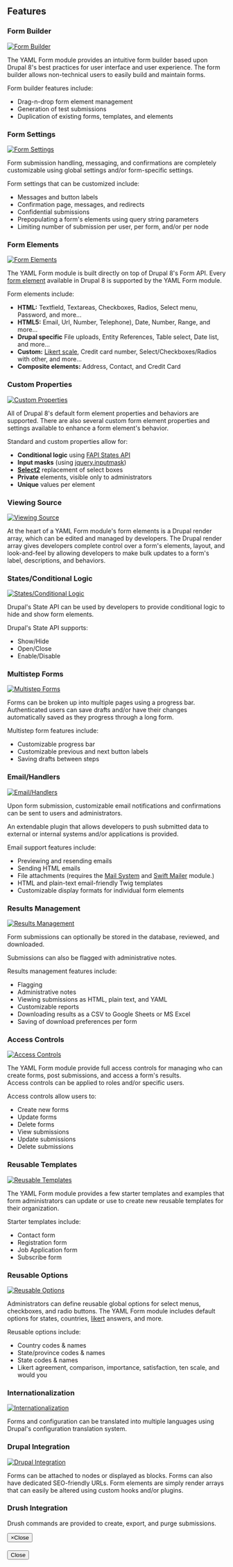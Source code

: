 Features
--------

### Form Builder

<div class="thumbnail">
<a href="http://thebigbluehouse.com/images/yamlform/features/form-builder.png">
<img src="http://thebigbluehouse.com/images-thumbnails/yamlform/features/form-builder.png" alt="Form Builder" />
</a>
</div>

The YAML Form module provides an intuitive form builder based upon Drupal 8's 
best practices for user interface and user experience. The form builder allows non-technical users to easily build and maintain forms.

Form builder features include:

- Drag-n-drop form element management
- Generation of test submissions
- Duplication of existing forms, templates, and elements


### Form Settings

<div class="thumbnail">
<a href="http://thebigbluehouse.com/images/yamlform/features/form-settings.png">
<img src="http://thebigbluehouse.com/images-thumbnails/yamlform/features/form-settings.png" alt="Form Settings" />
</a>
</div>

Form submission handling, messaging, and confirmations are completely 
customizable using global settings and/or form-specific settings.
 
Form settings that can be customized include:

- Messages and button labels
- Confirmation page, messages, and redirects
- Confidential submissions
- Prepopulating a form's elements using query string parameters
- Limiting number of submission per user, per form, and/or per node


### Form Elements

<div class="thumbnail">
<a href="http://thebigbluehouse.com/images/yamlform/features/form-elements.png">
<img src="http://thebigbluehouse.com/images-thumbnails/yamlform/features/form-elements.png" alt="Form Elements" />
</a>
</div>

The YAML Form module is built directly on top of Drupal 8's Form API. Every
[form element](https://api.drupal.org/api/drupal/developer!topics!forms_api_reference.html/8) 
available in Drupal 8 is supported by the YAML Form module.

Form elements include:

- **HTML:** Textfield, Textareas, Checkboxes, Radios, Select menu, 
  Password, and more...
- **HTML5:** Email, Url, Number, Telephone), Date, Number, Range, 
  and more...
- **Drupal specific** File uploads, Entity References, Table select, Date list, 
  and more...
- **Custom:** [Likert scale](https://en.wikipedia.org/wiki/Likert_scale), 
  Credit card number, Select/Checkboxes/Radios with other, and more...
- **Composite elements:** Address, Contact, and Credit Card 

### Custom Properties

<div class="thumbnail">
<a href="http://thebigbluehouse.com/images/yamlform/features/custom-properties.png">
<img src="http://thebigbluehouse.com/images-thumbnails/yamlform/features/custom-properties.png" alt="Custom Properties" />
</a>
</div>

All of Drupal 8's default form element properties and behaviors are supported. 
There are also several custom form element properties and settings
available to enhance a form element's behavior.
 
Standard and custom properties allow for:

- **Conditional logic** using [FAPI States API](https://api.drupal.org/api/examples/form_example%21form_example_states.inc/function/form_example_states_form/7)
- **Input masks** (using [jquery.inputmask](https://github.com/RobinHerbots/jquery.inputmask))
- **[Select2](https://select2.github.io/)** replacement of select boxes 
- **Private** elements, visible only to administrators
- **Unique** values per element


### Viewing Source

<div class="thumbnail">
<a href="http://thebigbluehouse.com/images/yamlform/features/viewing-source.png">
<img src="http://thebigbluehouse.com/images-thumbnails/yamlform/features/viewing-source.png" alt="Viewing Source" />
</a>
</div>

At the heart of a YAML Form module's form elements is a Drupal render array,
which can be edited and managed by developers. The Drupal render array gives developers
complete control over a form's elements, layout, and look-and-feel by
allowing developers to make bulk updates to a form's label, descriptions, and 
behaviors.


### States/Conditional Logic

<div class="thumbnail">
<a href="http://thebigbluehouse.com/images/yamlform/features/states-conditional-logic.png">
<img src="http://thebigbluehouse.com/images-thumbnails/yamlform/features/states-conditional-logic.png" alt="States/Conditional Logic" />
</a>
</div>

Drupal's State API can be used by developers to provide conditional logic to 
hide and show form elements.

Drupal's State API supports:

- Show/Hide
- Open/Close
- Enable/Disable

### Multistep Forms

<div class="thumbnail">
<a href="http://thebigbluehouse.com/images/yamlform/features/multistep-forms.png">
<img src="http://thebigbluehouse.com/images-thumbnails/yamlform/features/multistep-forms.png" alt="Multistep Forms" />
</a>
</div>

Forms can be broken up into multiple pages using a progress bar. Authenticated
users can save drafts and/or have their changes automatically saved as they 
progress through a long form.

Multistep form features include:

- Customizable progress bar
- Customizable previous and next button labels
- Saving drafts between steps


### Email/Handlers

<div class="thumbnail">
<a href="http://thebigbluehouse.com/images/yamlform/features/email-handlers.png">
<img src="http://thebigbluehouse.com/images-thumbnails/yamlform/features/email-handlers.png" alt="Email/Handlers" />
</a>
</div>

Upon form submission, customizable email notifications and confirmations can
be sent to users and administrators. 

An extendable plugin that allows developers to push submitted data 
to external or internal systems and/or applications is provided. 

Email support features include:

- Previewing and resending emails
- Sending HTML emails
- File attachments (requires the [Mail System](https://www.drupal.org/project/mailsystem) and [Swift Mailer](https://www.drupal.org/project/swiftmailer) module.) 
- HTML and plain-text email-friendly Twig templates
- Customizable display formats for individual form elements


### Results Management

<div class="thumbnail">
<a href="http://thebigbluehouse.com/images/yamlform/features/results-management.png">
<img src="http://thebigbluehouse.com/images-thumbnails/yamlform/features/results-management.png" alt="Results Management" />
</a>
</div>

Form submissions can optionally be stored in the database, reviewed, and
downloaded.  

Submissions can also be flagged with administrative notes.

Results management features include:

- Flagging
- Administrative notes 
- Viewing submissions as HTML, plain text, and YAML
- Customizable reports
- Downloading results as a CSV to Google Sheets or MS Excel
- Saving of download preferences per form


### Access Controls

<div class="thumbnail">
<a href="http://thebigbluehouse.com/images/yamlform/features/access-controls.png">
<img src="http://thebigbluehouse.com/images-thumbnails/yamlform/features/access-controls.png" alt="Access Controls" />
</a>
</div>

The YAML Form module provide full access controls for managing who can create
forms, post submissions, and access a form's results.  
Access controls can be applied to roles and/or specific users.

Access controls allow users to:

- Create new forms
- Update forms
- Delete forms
- View submissions
- Update submissions
- Delete submissions


### Reusable Templates

<div class="thumbnail">
<a href="http://thebigbluehouse.com/images/yamlform/features/reusable-templates.png">
<img src="http://thebigbluehouse.com/images-thumbnails/yamlform/features/reusable-templates.png" alt="Reusable Templates" />
</a>
</div>

The YAML Form module provides a few starter templates and examples that form 
administrators can update or use to create new reusable templates for their 
organization.

Starter templates include:

- Contact form
- Registration form
- Job Application form 
- Subscribe form


### Reusable Options

<div class="thumbnail">
<a href="http://thebigbluehouse.com/images/yamlform/features/reusable-options.png">
<img src="http://thebigbluehouse.com/images-thumbnails/yamlform/features/reusable-options.png" alt="Reusable Options" />
</a>
</div>

Administrators can define reusable global options for select menus, checkboxes, 
and radio buttons. The YAML Form module includes default options for states,
countries, [likert](https://en.wikipedia.org/wiki/Likert_scale) answers, and more.   

Reusable options include:

- Country codes & names	
- State/province codes & names	
- State codes	& names		
- Likert agreement, comparison, importance, satisfaction, ten scale, and would you


### Internationalization
    
<div class="thumbnail">
<a href="http://thebigbluehouse.com/images/yamlform/features/internationalization.png">
<img src="http://thebigbluehouse.com/images-thumbnails/yamlform/features/internationalization.png" alt="Internationalization" />
</a>
</div>

Forms and configuration can be translated into multiple languages using Drupal's
configuration translation system.    


### Drupal Integration

<div class="thumbnail">
<a href="http://thebigbluehouse.com/images/yamlform/features/drupal-integration.png">
<img src="http://thebigbluehouse.com/images-thumbnails/yamlform/features/drupal-integration.png" alt="Drupal Integration" />
</a>
</div>

Forms can be attached to nodes or displayed as blocks.  Forms can also have dedicated SEO-friendly URLs. Form elements are simply render arrays that can
easily be altered using custom hooks and/or plugins.

### Drush Integration

Drush commands are provided to create, export, and purge submissions.

<!-- Creates the bootstrap modal where the image will appear -->
<div class="modal fade" id="modal-lightbox" tabindex="-1" role="dialog" aria-labelledby="modal-lightbox-label" aria-hidden="true">
  <div class="modal-dialog">
    <div class="modal-content">
      <div class="modal-header">
        <button type="button" class="close" data-dismiss="modal"><span aria-hidden="true">&times;</span><span class="sr-only">Close</span></button>
        <h4 class="modal-title" id="modal-lightbox-label"></h4>
      </div>
      <div class="modal-body">
        <img class="img-responsive">
      </div>
      <div class="modal-footer">
        <button type="button" class="btn btn-primary" data-dismiss="modal">Close</button>
      </div>
    </div>
  </div>
</div>
